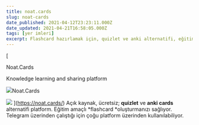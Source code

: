 ```yaml
---
title: noat.cards
slug: noat-cards
date_published: 2021-04-12T23:23:11.000Z
date_updated: 2021-04-21T16:58:05.000Z
tags: [yer imleri]
excerpt: Flashcard hazırlamak için, quizlet ve anki alternatifi, eğitim amaçlı site.
---
```


[

Noat.Cards

Knowledge learning and sharing platform

![](https://noat.cards/images/logo-favicon.svg)Noat.Cards

![](https://noat.cards/images/header_logo.png)
](https://noat.cards/)
Açık kaynak, ücretsiz; **quizlet** ve **anki cards** alternatifi platform. Eğitim amaçlı *flashcard *oluşturmanızı sağlıyor. Telegram üzerinden çalıştığı için çoğu platform üzerinden kullanılabiliyor.
